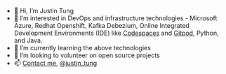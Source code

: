 - 👋 Hi, I’m Justin Tung
- 👀 I’m interested in DevOps and infrastructure technologies - Microsoft Azure, Redhat Openshift, Kafka Debezium, Online Integrated Development Environments (IDE) like [Codespaces](https://github.com/features/codespaces) and [Gitpod](https://www.gitpod.io/), Python, and Java.
- 🌱 I’m currently learning the above technologies
- 💞️ I’m looking to volunteer on open source projects
- 📫 [Contact me](https://justintung.com/contact/), [@justin_tung](https://twitter.com/justin_tung)
